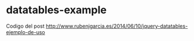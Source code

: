 datatables-example
==================

Codigo del post http://www.rubenjgarcia.es/2014/06/10/jquery-datatables-ejemplo-de-uso
